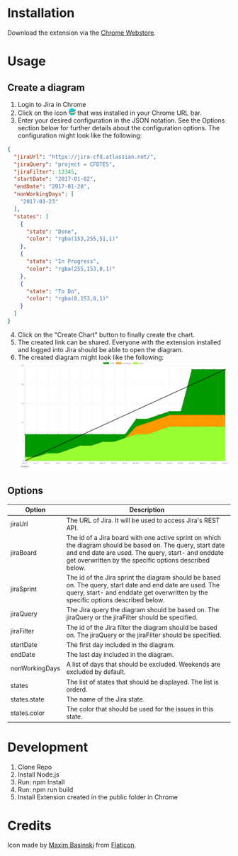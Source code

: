 # Installation
Download the extension via the [Chrome Webstore](https://chrome.google.com/webstore/detail/jira-cumulative-flow-diag/dbjnljpnlpkaemdjgkblcokahlnglkja?hl=de).

# Usage
## Create a diagram
1. Login to Jira in Chrome
2. Click on the icon ![icon](src/icon16.png) that was installed in your Chrome URL bar.
3. Enter your desired configuration in the JSON notation. See the Options section below for further details about the configuration options. The configuration might look like the following:
```json
{
  "jiraUrl": "https://jira-cfd.atlassian.net/",
  "jiraQuery": "project = CFDTES",
  "jiraFilter": 12345,
  "startDate": "2017-01-02",
  "endDate": "2017-01-28",
  "nonWorkingDays": [
    "2017-01-23"
  ],
  "states": [
    {
      "state": "Done",
      "color": "rgba(153,255,51,1)"
    },
    {
      "state": "In Progress",
      "color": "rgba(255,153,0,1)"
    },
    {
      "state": "To Do",
      "color": "rgba(0,153,0,1)"
    }
  ]
}
```
4. Click on the "Create Chart" button to finally create the chart.
5. The created link can be shared. Everyone with the extension installed and logged into Jira should be able to open the diagram.
6. The created diagram might look like the following:
![icon](docs/cfd-example.png)

## Options
| Option | Description |
| --- | --- |
| jiraUrl | The URL of Jira. It will be used to access Jira's REST API. |
| jiraBoard | The id of a Jira board with one active sprint on which the diagram should be based on. The query, start date and end date are used. The query, start- and enddate get overwritten by the specific options described below. |
| jiraSprint | The id of the Jira sprint the diagram should be based on. The query, start date and end date are used. The query, start- and enddate get overwritten by the specific options described below. |
| jiraQuery | The Jira query the diagram should be based on. The jiraQuery or the jiraFilter should be specified. |
| jiraFilter | The id of the Jira filter the diagram should be based on. The jiraQuery or the jiraFilter should be specified. |
| startDate | The first day included in the diagram. |
| endDate | The last day included in the diagram. |
| nonWorkingDays | A list of days that should be excluded. Weekends are excluded by default. |
| states | The list of states that should be displayed. The list is orderd. |
| states.state | The name of the Jira state. |
| states.color | The color that should be used for the issues in this state. |

# Development
1. Clone Repo
2. Install Node.js
3. Run: npm Install
4. Run: npm run build
5. Install Extension created in the public folder in Chrome

# Credits
Icon made by [Maxim Basinski](http://www.flaticon.com/authors/maxim-basinski) from [Flaticon](http://www.flaticon.com).